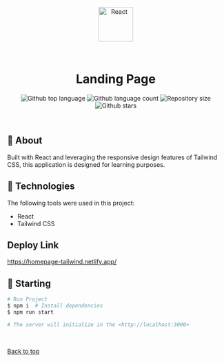 <div align="center" id="top"> 
  <img src="https://github.com/Kishan2029/Tailwind_Landing_Page/blob/master/public/logo192.png" alt="React" height="80" width="80" />

&#xa0;

</div>

<h1 align="center">Landing Page</h1>

<p align="center">
  <img alt="Github top language" src="https://img.shields.io/github/languages/top/Kishan2029/tailwind_landing_page?color=56BEB8">

  <img alt="Github language count" src="https://img.shields.io/github/languages/count/Kishan2029/tailwind_landing_page?color=56BEB8">

  <img alt="Repository size" src="https://img.shields.io/github/repo-size/Kishan2029/tailwind_landing_page?color=56BEB8">

  <!-- <img alt="Github issues" src="https://img.shields.io/github/issues/{{YOUR_GITHUB_USERNAME}}/tailwind_landing_page?color=56BEB8" /> -->

  <!-- <img alt="Github forks" src="https://img.shields.io/github/forks/{{YOUR_GITHUB_USERNAME}}/tailwind_landing_page?color=56BEB8" /> -->

  <img alt="Github stars" src="https://img.shields.io/github/stars/Kishan2029/tailwind_landing_page?color=56BEB8" />
</p>

<!-- Status -->

<!-- <h4 align="center">
	🚧  Chatvista 🚀 Under construction...  🚧
</h4>

<hr> -->

<br>

## :dart: About

Built with React and leveraging the responsive design features of Tailwind CSS, this application is designed for learning purposes.
## :rocket: Technologies

The following tools were used in this project:
- React
- Tailwind CSS

  
## Deploy Link
https://homepage-tailwind.netlify.app/

## :checkered_flag: Starting

```bash
# Run Project
$ npm i  # Install dependencies
$ npm run start 

# The server will initialize in the <http://localhost:3000>
```

&#xa0;

<a href="#top">Back to top</a>
